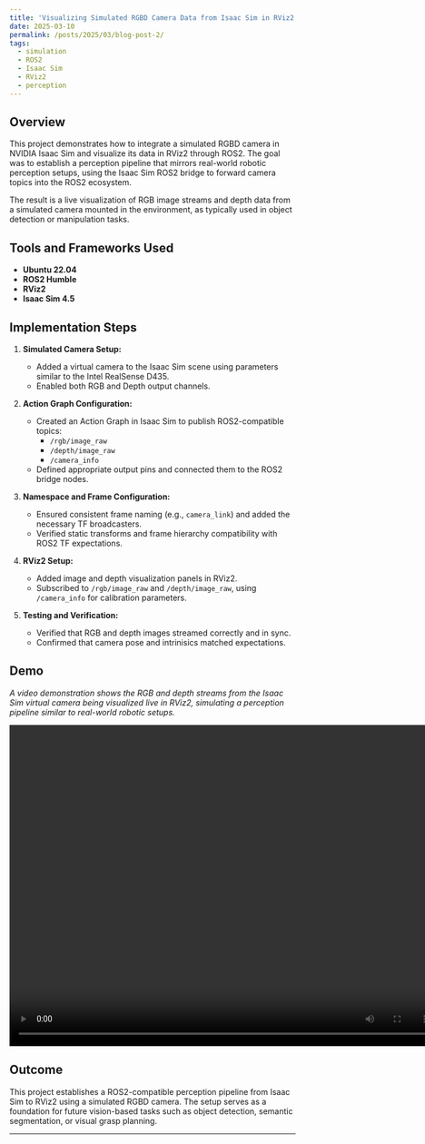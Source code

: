 ```yaml
---
title: 'Visualizing Simulated RGBD Camera Data from Isaac Sim in RViz2'
date: 2025-03-10
permalink: /posts/2025/03/blog-post-2/
tags:
  - simulation
  - ROS2
  - Isaac Sim
  - RViz2
  - perception
---
```




## Overview

This project demonstrates how to integrate a simulated RGBD camera in NVIDIA Isaac Sim and visualize its data in RViz2 through ROS2. The goal was to establish a perception pipeline that mirrors real-world robotic perception setups, using the Isaac Sim ROS2 bridge to forward camera topics into the ROS2 ecosystem.

The result is a live visualization of RGB image streams and depth data from a simulated camera mounted in the environment, as typically used in object detection or manipulation tasks.

## Tools and Frameworks Used

- **Ubuntu 22.04**
- **ROS2 Humble**
- **RViz2**
- **Isaac Sim 4.5**

## Implementation Steps

1. **Simulated Camera Setup:**
   - Added a virtual camera to the Isaac Sim scene using parameters similar to the Intel RealSense D435.
   - Enabled both RGB and Depth output channels.

2. **Action Graph Configuration:**
   - Created an Action Graph in Isaac Sim to publish ROS2-compatible topics:
     - `/rgb/image_raw`
     - `/depth/image_raw`
     - `/camera_info`
   - Defined appropriate output pins and connected them to the ROS2 bridge nodes.

3. **Namespace and Frame Configuration:**
   - Ensured consistent frame naming (e.g., `camera_link`) and added the necessary TF broadcasters.
   - Verified static transforms and frame hierarchy compatibility with ROS2 TF expectations.

4. **RViz2 Setup:**
   - Added image and depth visualization panels in RViz2.
   - Subscribed to  `/rgb/image_raw` and `/depth/image_raw`, using `/camera_info` for calibration parameters.

5. **Testing and Verification:**
   - Verified that RGB and depth images streamed correctly and in sync.
   - Confirmed that camera pose and intrinisics matched expectations.

## Demo

*A video demonstration shows the RGB and depth streams from the Isaac Sim virtual camera being visualized live in RViz2, simulating a perception pipeline similar to real-world robotic setups.*

<video src="https://farkasbalintkaroly.github.io/Balint-Farkas.github.io/files/project_videos/isaacsim_rgbd_camera_integration.mp4" width="755" height="566" controls></video>


## Outcome

This project establishes a ROS2-compatible perception pipeline from Isaac Sim to RViz2 using a simulated RGBD camera. The setup serves as a foundation for future vision-based tasks such as object detection, semantic segmentation, or visual grasp planning.

------